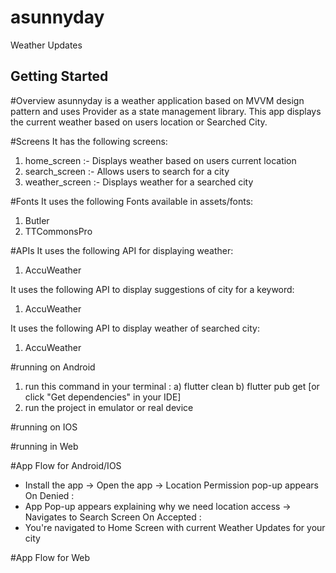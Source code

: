 # asunnyday

Weather Updates

## Getting Started

#Overview
asunnyday is a weather application based on MVVM design pattern and
uses Provider as a state management library. This app displays the current
weather based on users location or Searched City.


#Screens
It has the following screens:
1) home_screen :- Displays weather based on users current location
2) search_screen :- Allows users to search for a city
3) weather_screen :- Displays weather for a searched city

#Fonts
It uses the following Fonts available in assets/fonts:
1) Butler
2) TTCommonsPro

#APIs
It uses the following API for displaying weather:
1) AccuWeather

It uses the following API to display suggestions of city for a keyword:
1) AccuWeather

It uses the following API to display weather of searched city:
1) AccuWeather


#running on Android
1. run this command in your terminal :
   a) flutter clean
   b) flutter pub get [or click "Get dependencies" in your IDE]
2. run the project in emulator or real device


#running on IOS



#running in Web



#App Flow for Android/IOS
- Install the app -> Open the app -> Location Permission pop-up appears
On Denied :
- App Pop-up appears explaining why we need location access -> Navigates to Search Screen
On Accepted :
- You're navigated to Home Screen with current Weather Updates for your city


#App Flow for Web
